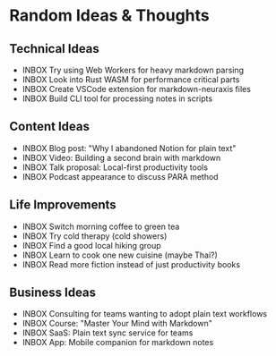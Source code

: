 # Random Ideas & Thoughts

## Technical Ideas
- INBOX Try using Web Workers for heavy markdown parsing
- INBOX Look into Rust WASM for performance critical parts
- INBOX Create VSCode extension for markdown-neuraxis files
- INBOX Build CLI tool for processing notes in scripts

## Content Ideas  
- INBOX Blog post: "Why I abandoned Notion for plain text"
- INBOX Video: Building a second brain with markdown
- INBOX Talk proposal: Local-first productivity tools
- INBOX Podcast appearance to discuss PARA method

## Life Improvements
- INBOX Switch morning coffee to green tea
- INBOX Try cold therapy (cold showers)
- INBOX Find a good local hiking group
- INBOX Learn to cook one new cuisine (maybe Thai?)
- INBOX Read more fiction instead of just productivity books

## Business Ideas
- INBOX Consulting for teams wanting to adopt plain text workflows
- INBOX Course: "Master Your Mind with Markdown"
- INBOX SaaS: Plain text sync service for teams
- INBOX App: Mobile companion for markdown notes